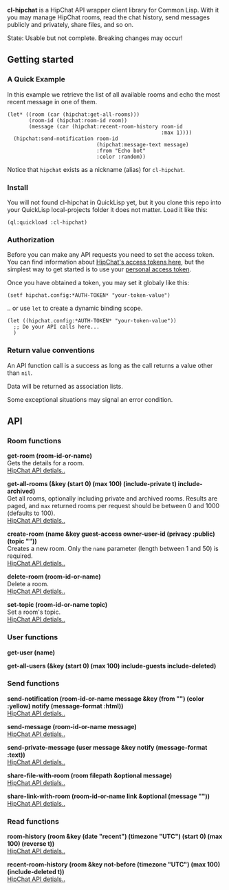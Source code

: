 **cl-hipchat** is a HipChat API wrapper client library for Common Lisp. With it you may manage HipChat rooms, read the chat history, send messages publicly and privately, share files, and so on. 

State: Usable but not complete. Breaking changes may occur!

## Getting started

### A Quick Example

In this example we retrieve the list of all available rooms and echo the most recent message in one of them.

```
(let* ((room (car (hipchat:get-all-rooms)))
       (room-id (hipchat:room-id room))
       (message (car (hipchat:recent-room-history room-id 
                                                  :max 1))))
  (hipchat:send-notification room-id 
                             (hipchat:message-text message) 
                             :from "Echo bot" 
                             :color :random))
``` 
Notice that `hipchat` exists as a nickname (alias) for `cl-hipchat`.

### Install

You will not found cl-hipchat in QuickLisp yet, but it you clone this repo into your QuickLisp local-projects folder it does not matter. Load it like this:

```
(ql:quickload :cl-hipchat)
```

### Authorization

Before you can make any API requests you need to set the access token. You can find information about [HipChat's access tokens here](https://developer.atlassian.com/hipchat/guide/hipchat-rest-api/api-access-tokens), but the simplest way to get started is to use your [personal access token](https://www.hipchat.com/account/api).

Once you have obtained a token, you may set it globaly like this:

```
(setf hipchat.config:*AUTH-TOKEN* "your-token-value")
```

.. or use `let` to create a dynamic binding scope.

```
(let ((hipchat.config:*AUTH-TOKEN* "your-token-value"))
  ;; Do your API calls here...
  )
```

### Return value conventions

An API function call is a success as long as the call returns a value other than `nil`.

Data will be returned as association lists.

Some exceptional situations may signal an error condition.

## API

### Room functions

**get-room (room-id-or-name)**<br>
Gets the details for a room. <br>
[HipChat API detials..](https://www.hipchat.com/docs/apiv2/method/get_room)

**get-all-rooms (&key (start 0) (max 100) (include-private t) include-archived)**<br>
Get all rooms, optionally including private and archived rooms. Results are paged, and `max` returned rooms per request should be between 0 and 1000 (defaults to 100). <br>
[HipChat API detials..](https://www.hipchat.com/docs/apiv2/method/get_all_rooms)

**create-room (name &key guest-access owner-user-id (privacy :public) (topic ""))**<br>
Creates a new room. Only the `name` parameter (length between 1 and 50) is required. <br>
[HipChat API detials..](https://www.hipchat.com/docs/apiv2/method/create_room)

**delete-room (room-id-or-name)**<br>
Delete a room. <br>
[HipChat API detials..](https://www.hipchat.com/docs/apiv2/method/delete_room)

**set-topic (room-id-or-name topic)**<br>
Set a room's topic. <br>
[HipChat API detials..](https://www.hipchat.com/docs/apiv2/method/set_topic)

### User functions

**get-user (name)**

**get-all-users (&key (start 0) (max 100) include-guests include-deleted)**

### Send functions

**send-notification (room-id-or-name message &key (from "") (color :yellow) notify (message-format :html))**<br>
[HipChat API detials..](https://www.hipchat.com/docs/apiv2/method/send_room_notification)

**send-message (room-id-or-name message)**<br>
[HipChat API detials..](https://www.hipchat.com/docs/apiv2/method/send_message)

**send-private-message (user message &key notify (message-format :text))**<br>
[HipChat API detials..](https://www.hipchat.com/docs/apiv2/method/private_message_user)

**share-file-with-room (room filepath &optional message)**<br>
[HipChat API detials..](https://www.hipchat.com/docs/apiv2/method/share_file_with_room)

**share-link-with-room (room-id-or-name link &optional (message ""))**<br>
[HipChat API detials..](https://www.hipchat.com/docs/apiv2/method/share_link_with_room)

### Read functions

**room-history (room &key (date "recent") (timezone "UTC") (start 0) (max 100) (reverse t))**<br>
[HipChat API detials..](https://www.hipchat.com/docs/apiv2/method/view_room_history)

**recent-room-history (room &key not-before (timezone "UTC") (max 100) (include-deleted t))**<br>
[HipChat API detials..](https://www.hipchat.com/docs/apiv2/method/view_recent_room_history)